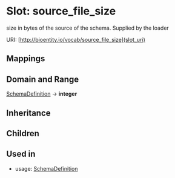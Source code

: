# Slot: source_file_size


size in bytes of the source of the schema.  Supplied by the loader

URI: [http://bioentity.io/vocab/source_file_size](slot_uri)
## Mappings

## Domain and Range

[SchemaDefinition](SchemaDefinition.md) -> **integer**
## Inheritance

## Children

## Used in

 *  usage: [SchemaDefinition](SchemaDefinition.md)
